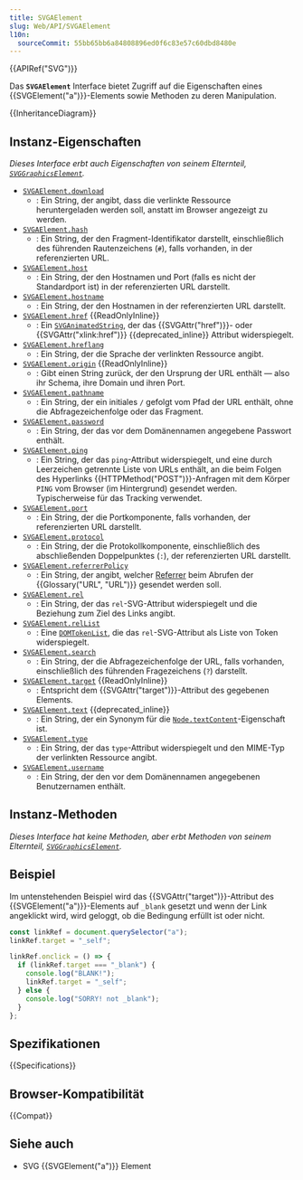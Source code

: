 ```yaml
---
title: SVGAElement
slug: Web/API/SVGAElement
l10n:
  sourceCommit: 55bb65bb6a84808896ed0f6c83e57c60dbd8480e
---
```


{{APIRef("SVG")}}

Das **`SVGAElement`** Interface bietet Zugriff auf die Eigenschaften eines {{SVGElement("a")}}-Elements sowie Methoden zu deren Manipulation.

{{InheritanceDiagram}}

## Instanz-Eigenschaften

_Dieses Interface erbt auch Eigenschaften von seinem Elternteil, [`SVGGraphicsElement`](/de/docs/Web/API/SVGGraphicsElement)._

- [`SVGAElement.download`](/de/docs/Web/API/SVGAElement/download)
  - : Ein String, der angibt, dass die verlinkte Ressource heruntergeladen werden soll, anstatt im Browser angezeigt zu werden.
- [`SVGAElement.hash`](/de/docs/Web/API/SVGAElement/hash)
  - : Ein String, der den Fragment-Identifikator darstellt, einschließlich des führenden Rautenzeichens (`#`), falls vorhanden, in der referenzierten URL.
- [`SVGAElement.host`](/de/docs/Web/API/SVGAElement/host)
  - : Ein String, der den Hostnamen und Port (falls es nicht der Standardport ist) in der referenzierten URL darstellt.
- [`SVGAElement.hostname`](/de/docs/Web/API/SVGAElement/hostname)
  - : Ein String, der den Hostnamen in der referenzierten URL darstellt.
- [`SVGAElement.href`](/de/docs/Web/API/SVGAElement/href) {{ReadOnlyInline}}
  - : Ein [`SVGAnimatedString`](/de/docs/Web/API/SVGAnimatedString), der das {{SVGAttr("href")}}- oder {{SVGAttr("xlink:href")}} {{deprecated_inline}} Attribut widerspiegelt.
- [`SVGAElement.hreflang`](/de/docs/Web/API/SVGAElement/hreflang)
  - : Ein String, der die Sprache der verlinkten Ressource angibt.
- [`SVGAElement.origin`](/de/docs/Web/API/SVGAElement/origin) {{ReadOnlyInline}}
  - : Gibt einen String zurück, der den Ursprung der URL enthält — also ihr Schema, ihre Domain und ihren Port.
- [`SVGAElement.pathname`](/de/docs/Web/API/SVGAElement/pathname)
  - : Ein String, der ein initiales `/` gefolgt vom Pfad der URL enthält, ohne die Abfragezeichenfolge oder das Fragment.
- [`SVGAElement.password`](/de/docs/Web/API/SVGAElement/password)
  - : Ein String, der das vor dem Domänennamen angegebene Passwort enthält.
- [`SVGAElement.ping`](/de/docs/Web/API/SVGAElement/ping)
  - : Ein String, der das `ping`-Attribut widerspiegelt, und eine durch Leerzeichen getrennte Liste von URLs enthält, an die beim Folgen des Hyperlinks {{HTTPMethod("POST")}}-Anfragen mit dem Körper `PING` vom Browser (im Hintergrund) gesendet werden. Typischerweise für das Tracking verwendet.
- [`SVGAElement.port`](/de/docs/Web/API/SVGAElement/port)
  - : Ein String, der die Portkomponente, falls vorhanden, der referenzierten URL darstellt.
- [`SVGAElement.protocol`](/de/docs/Web/API/SVGAElement/protocol)
  - : Ein String, der die Protokollkomponente, einschließlich des abschließenden Doppelpunktes (`:`), der referenzierten URL darstellt.
- [`SVGAElement.referrerPolicy`](/de/docs/Web/API/SVGAElement/referrerpolicy)
  - : Ein String, der angibt, welcher [Referrer](/de/docs/Web/HTTP/Reference/Headers/Referer) beim Abrufen der {{Glossary("URL", "URL")}} gesendet werden soll.
- [`SVGAElement.rel`](/de/docs/Web/API/SVGAElement/rel)
  - : Ein String, der das `rel`-SVG-Attribut widerspiegelt und die Beziehung zum Ziel des Links angibt.
- [`SVGAElement.relList`](/de/docs/Web/API/SVGAElement/relList)
  - : Eine [`DOMTokenList`](/de/docs/Web/API/DOMTokenList), die das `rel`-SVG-Attribut als Liste von Token widerspiegelt.
- [`SVGAElement.search`](/de/docs/Web/API/SVGAElement/search)
  - : Ein String, der die Abfragezeichenfolge der URL, falls vorhanden, einschließlich des führenden Fragezeichens (`?`) darstellt.
- [`SVGAElement.target`](/de/docs/Web/API/SVGAElement/target) {{ReadOnlyInline}}
  - : Entspricht dem {{SVGAttr("target")}}-Attribut des gegebenen Elements.
- [`SVGAElement.text`](/de/docs/Web/API/SVGAElement/text) {{deprecated_inline}}
  - : Ein String, der ein Synonym für die [`Node.textContent`](/de/docs/Web/API/Node/textContent)-Eigenschaft ist.
- [`SVGAElement.type`](/de/docs/Web/API/SVGAElement/type)
  - : Ein String, der das `type`-Attribut widerspiegelt und den MIME-Typ der verlinkten Ressource angibt.
- [`SVGAElement.username`](/de/docs/Web/API/SVGAElement/username)
  - : Ein String, der den vor dem Domänennamen angegebenen Benutzernamen enthält.

## Instanz-Methoden

_Dieses Interface hat keine Methoden, aber erbt Methoden von seinem Elternteil, [`SVGGraphicsElement`](/de/docs/Web/API/SVGGraphicsElement)._

## Beispiel

Im untenstehenden Beispiel wird das {{SVGAttr("target")}}-Attribut des {{SVGElement("a")}}-Elements auf `_blank` gesetzt und wenn der Link angeklickt wird, wird geloggt, ob die Bedingung erfüllt ist oder nicht.

```js
const linkRef = document.querySelector("a");
linkRef.target = "_self";

linkRef.onclick = () => {
  if (linkRef.target === "_blank") {
    console.log("BLANK!");
    linkRef.target = "_self";
  } else {
    console.log("SORRY! not _blank");
  }
};
```

## Spezifikationen

{{Specifications}}

## Browser-Kompatibilität

{{Compat}}

## Siehe auch

- SVG {{SVGElement("a")}} Element
